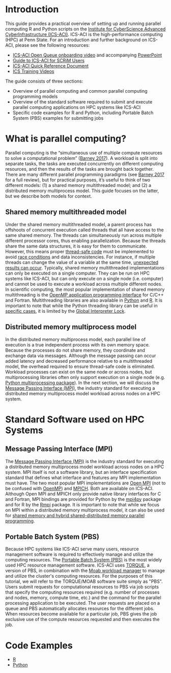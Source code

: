 # Introduction
This guide provides a practical overview of setting up and running parallel computing R and Python scripts on the [Institute for CyberScience Advanced CyberInfrastructure (ICS-ACI)](https://ics.psu.edu/advanced-cyberinfrastructure/). ICS-ACI is the high-performance computing (HPC) at Penn State. For an introduction and further background on ICS-ACI, please see the following resources:

* [ICS-ACI Open Queue onboarding video](https://youtu.be/RQSrK1BH1-w) and accompanying [PowerPoint](https://psu.box.com/s/7o1bhgzxp01av9le578ub7ifb5mo0waw)
* [Guide to ICS-ACI for SCRiM Users](http://www.scrimhub.org/support/aci-scrim-cyberinfrastructure-guide.html)
* [ICS-ACI Quick Reference Document](https://ics.psu.edu/wp-content/uploads/2015/07/ACI-Documentation_Reference-Sheet.pdf)
* [ICS Training Videos](https://ics.psu.edu/what-we-do/education-and-training/ics-on-demand-videos/)

The guide consists of three sections:

* Overview of parallel computing and common parallel computing programming models
* Overview of the standard software required to submit and execute parallel computing applications on HPC systems like ICS-ACI
* Specific code examples for R and Python, including Portable Batch System (PBS) examples for submitting jobs


# What is parallel computing?
Parallel computing is the “simultaneous use of multiple compute resources to solve a computational problem” ([Barney 2017](https://computing.llnl.gov/tutorials/parallel_comp/#Whatis)). A workload is split into separate tasks, the tasks are executed concurrently on different computing resources, and then the results of the tasks are brought back together. There are many different parallel programming paradigms (see [Barney 2017](https://computing.llnl.gov/tutorials/parallel_comp/#Whatis) for a full review), but for practical purposes, it’s useful to think of two different models: (1) a shared memory multithreaded model; and (2) a distributed memory multiprocess model. This guide focuses on the latter, but we describe both models for context.

## Shared memory multithreaded model
Under the shared memory multithreaded model, a parent process has offshoots of concurrent execution called threads that all have access to the same shared memory. The threads can simultaneously run across multiple different processor cores, thus enabling parallelization. Because the threads share the same data structures, it is easy for them to communicate. However, this means proper [thread-safe code](https://en.wikipedia.org/wiki/Thread_safety) must be implemented to avoid [race conditions](https://stackoverflow.com/questions/34510/what-is-a-race-condition) and data inconsistencies. For instance, if multiple threads can change the value of a variable at the same time, [unexpected results can occur](https://stackoverflow.com/questions/34510/what-is-a-race-condition). Typically, shared memory multithreaded implementations can only be executed on a single computer. They can be run on HPC systems like ICS-ACI, but can only execute on a single node (i.e. computer) and cannot be used to execute a workload across multiple different nodes. In scientific computing, the most popular implementation of shared memory multithreading is the [OpenMP application programming interface](http://www.openmp.org/) for C/C++ and Fortran. Multithreading libraries are also available in [Python](https://docs.python.org/3.6/library/threading.html) and [R](https://cran.r-project.org/web/packages/Rdsm/index.html). It is important to note that while the Python threading library can be useful in [specific cases](https://www.toptal.com/python/beginners-guide-to-concurrency-and-parallelism-in-python), it is limited by the [Global Interpreter Lock](https://en.wikipedia.org/wiki/Global_interpreter_lock).

## Distributed memory multiprocess model
In the distributed memory multiprocess model, each parallel line of execution is a true independent process with its own memory space. Because the processes do not share memory, they coordinate and exchange data via messages. Although the message passing can occur added latency and decreased performance relative to a multithreaded model, the overhead required to ensure thread-safe code is eliminated. Workload processes can exist on the same node or across nodes, but multiprocessing libraries often only support execution on a single node (e.g. [Python multiprocessing package](https://docs.python.org/3.6/library/multiprocessing.html)). In the next section, we will discuss the [Message Passing Interface (MPI)](https://computing.llnl.gov/tutorials/mpi), the industry standard for executing a distributed memory multiprocess model workload across nodes on a HPC system.   

# Standard Software used on HPC Systems

## Message Passing Interface (MPI)
The [Message Passing Interface (MPI)](https://computing.llnl.gov/tutorials/mpi) is the industry standard for executing a distributed memory multiprocess model workload across nodes on a HPC system. MPI itself is not a software library, but an interface specification standard that defines what interface and features any MPI implementation must have. The two most popular MPI implementations are [Open MPI](https://www.open-mpi.org/) (not to be confused with [OpenMP](http://www.openmp.org/)) and [MPICH](https://www.mpich.org). Both are available on ICS-ACI. Although Open MPI and MPICH only provide native library interfaces for C and Fortran, MPI bindings are provided for Python by the [mpi4py](http://mpi4py.scipy.org/docs/) package and for R by the [Rmpi](https://cran.r-project.org/web/packages/Rmpi/index.html) package. It is important to note that while we focus on MPI within a distributed memory multiprocess model, it can also be used for [shared memory and hybrid shared-distributed memory parallel programming](https://software.intel.com/en-us/articles/an-introduction-to-mpi-3-shared-memory-programming).

## Portable Batch System (PBS)  
Because HPC systems like ICS-ACI serve many users, resource management software is required to effectively manage and utilize the computing resources. The [Portable Batch System (PBS)](https://en.wikipedia.org/wiki/Portable_Batch_System) is the most widely used HPC resource management software. ICS-ACI uses [TORQUE](http://www.adaptivecomputing.com/products/open-source/torque), a version of PBS, in combination with the [Moab workload manager](http://www.adaptivecomputing.com/products/hpc-products/moab-hpc-basic-edition/) to manage and utilize the cluster's computing resources. For the purposes of this tutorial, we will refer to the TORQUE/MOAB software suite simply as "PBS". Users submit requests for computational resources to PBS via job scripts that specify the computing resources required (e.g. number of processes and nodes, memory, compute time, etc.) and the command for the parallel processing application to be executed. The user requests are placed on a queue and PBS automatically allocates resources for the different jobs. When resources become available for a particular job, PBS gives the job exclusive use of the compute resources requested and then executes the job.

# Code Examples

* [R](https://github.com/scrim-network/hpc-docs/tree/master/examples/R)
* [Python](https://github.com/scrim-network/hpc-docs/tree/master/examples/python)